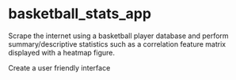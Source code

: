 # basketball_stats_app

Scrape the internet using a basketball player database and perform summary/descriptive statistics such as a correlation feature matrix displayed with a heatmap figure.

Create a user friendly interface
